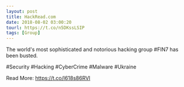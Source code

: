 ```yaml
---
layout: post
title: HackRead.com
date: 2018-08-02 03:00:20
tourl: https://t.co/n5DKssLSIP
tags: [Group]
---
```

The world's most sophisticated and notorious hacking group #FIN7 has been busted.

#Security #Hacking #CyberCrime #Malware #Ukraine

Read More: https://t.co/l618s86RVl